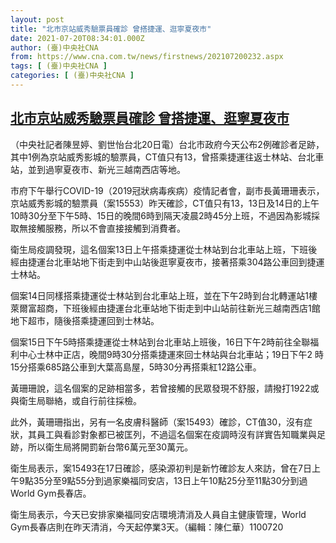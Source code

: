 ```yaml
---
layout: post
title: "北市京站威秀驗票員確診 曾搭捷運、逛寧夏夜市"
date: 2021-07-20T08:34:01.000Z
author: (臺)中央社CNA
from: https://www.cna.com.tw/news/firstnews/202107200232.aspx
tags: [ (臺)中央社CNA ]
categories: [ (臺)中央社CNA ]
---
```

<!--1626770041000-->
[北市京站威秀驗票員確診 曾搭捷運、逛寧夏夜市](https://www.cna.com.tw/news/firstnews/202107200232.aspx)
------

<div>
<div></div><div class="paragraph"><p>（中央社記者陳昱婷、劉世怡台北20日電）台北市政府今天公布2例確診者足跡，其中1例為京站威秀影城的驗票員，CT值只有13，曾搭乘捷運往返士林站、台北車站，並到過寧夏夜市、新光三越南西店等地。</p><p>巿府下午舉行COVID-19（2019冠狀病毒疾病）疫情記者會，副市長黃珊珊表示，京站威秀影城的驗票員（案15553）昨天確診，CT值只有13，13日及14日的上午10時30分至下午5時、15日的晚間6時到隔天凌晨2時45分上班，不過因為影城採取無接觸服務，所以不會直接接觸到消費者。</p><p>衛生局疫調發現，這名個案13日上午搭乘捷運從士林站到台北車站上班，下班後經由捷運台北車站地下街走到中山站後逛寧夏夜市，接著搭乘304路公車回到捷運士林站。</p><p>個案14日同樣搭乘捷運從士林站到台北車站上班，並在下午2時到台北轉運站1樓萊爾富超商，下班後經由捷運台北車站地下街走到中山站前往新光三越南西店1館地下超市，隨後搭乘捷運回到士林站。</p><p>個案15日下午5時搭乘捷運從士林站到台北車站上班後，16日下午2時前往全聯福利中心士林中正店，晚間9時30分搭乘捷運來回士林站與台北車站；19日下午2 時15分搭乘685路公車到大葉高島屋，5時30分再搭乘紅12路公車。</p><p>黃珊珊說，這名個案的足跡相當多，若曾接觸的民眾發現不舒服，請撥打1922或與衛生局聯絡，或自行前往採檢。</p><p>此外，黃珊珊指出，另有一名皮膚科醫師（案15493）確診，CT值30，沒有症狀，其員工與看診對象都已被匡列，不過這名個案在疫調時沒有詳實告知職業與足跡，所以衛生局將開罰新台幣6萬元至30萬元。</p><p>衛生局表示，案15493在17日確診，感染源初判是新竹確診友人來訪，曾在7日上午9點35分至9點55分到過家樂福同安店，13日上午10點25分至11點30分到過World Gym長春店。</p><p>衛生局表示，今天已安排家樂福同安店環境清消及人員自主健康管理，World Gym長春店則在昨天清消，今天起停業3天。（編輯：陳仁華）1100720</p></div>
</div>
